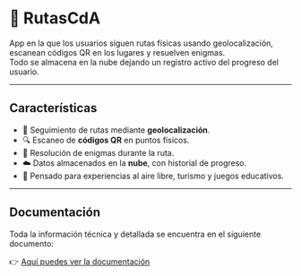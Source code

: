 # 📍 RutasCdA

App en la que los usuarios siguen rutas físicas usando geolocalización, escanean códigos QR en los lugares y resuelven enigmas.  
Todo se almacena en la nube dejando un registro activo del progreso del usuario.

---


## Características

- 📌 Seguimiento de rutas mediante **geolocalización**.  
- 🔍 Escaneo de **códigos QR** en puntos físicos.  
- 🧩 Resolución de enigmas durante la ruta.  
- ☁️ Datos almacenados en la **nube**, con historial de progreso.  
- 👥 Pensado para experiencias al aire libre, turismo y juegos educativos.  

---


## Documentación

Toda la información técnica y detallada se encuentra en el siguiente documento:  

👉 [Aquí puedes ver la documentación](https://github.com/PedritoGMG/RutasCdA/blob/main/Documentacion.pdf)

